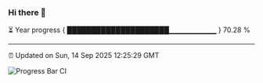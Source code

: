 ### Hi there 👋

⏳ Year progress { █████████████████████▁▁▁▁▁▁▁▁▁ } 70.28 %

---

⏰ Updated on Sun, 14 Sep 2025 12:25:29 GMT

![Progress Bar CI](https://github.com/liununu/liununu/workflows/Progress%20Bar%20CI/badge.svg)
